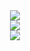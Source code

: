 <div align="center">
  <img src="https://github.com/user-attachments/assets/1f80157d-14f0-4847-8a53-8ea9c58c965f" />
</div>

<div align="center">
  <img src="https://github-readme-stats.vercel.app/api?username=hoji510&show_icons=true&theme=radical" />
</div>

<div align="center">
  <img src="https://github-readme-stats.vercel.app/api/top-langs/?username=hoji510&layout=compact" />
</div>









